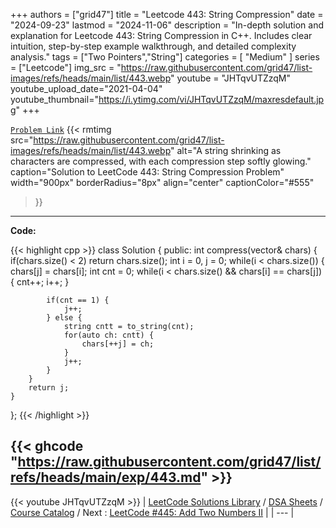 
+++
authors = ["grid47"]
title = "Leetcode 443: String Compression"
date = "2024-09-23"
lastmod = "2024-11-06"
description = "In-depth solution and explanation for Leetcode 443: String Compression in C++. Includes clear intuition, step-by-step example walkthrough, and detailed complexity analysis."
tags = ["Two Pointers","String"]
categories = [
    "Medium"
]
series = ["Leetcode"]
img_src = "https://raw.githubusercontent.com/grid47/list-images/refs/heads/main/list/443.webp"
youtube = "JHTqvUTZzqM"
youtube_upload_date="2021-04-04"
youtube_thumbnail="https://i.ytimg.com/vi/JHTqvUTZzqM/maxresdefault.jpg"
+++



[`Problem Link`](https://leetcode.com/problems/string-compression/description/)
{{< rmtimg 
    src="https://raw.githubusercontent.com/grid47/list-images/refs/heads/main/list/443.webp" 
    alt="A string shrinking as characters are compressed, with each compression step softly glowing."
    caption="Solution to LeetCode 443: String Compression Problem"
    width="900px"
    borderRadius="8px"
    align="center" 
    captionColor="#555"
>}}
---
**Code:**

{{< highlight cpp >}}
class Solution {
public:
    int compress(vector<char>& chars) {
        if(chars.size() < 2) return chars.size();
        int i = 0, j = 0;
        while(i < chars.size()) {
            chars[j] = chars[i];
            int cnt = 0;
            while(i < chars.size() && chars[i] == chars[j]) {
                cnt++;
                i++;
            }

            if(cnt == 1) {
                j++;
            } else {
                string cntt = to_string(cnt);
                for(auto ch: cntt) {
                    chars[++j] = ch;
                }
                j++;
            }
        }
        return j;
    }
};
{{< /highlight >}}

{{< ghcode "https://raw.githubusercontent.com/grid47/list/refs/heads/main/exp/443.md" >}}
---
{{< youtube JHTqvUTZzqM >}}
| [LeetCode Solutions Library](https://grid47.xyz/leetcode/) / [DSA Sheets](https://grid47.xyz/sheets/) / [Course Catalog](https://grid47.xyz/courses/) / Next : [LeetCode #445: Add Two Numbers II](https://grid47.xyz/leetcode/solution-445-add-two-numbers-ii/) |
| --- |
